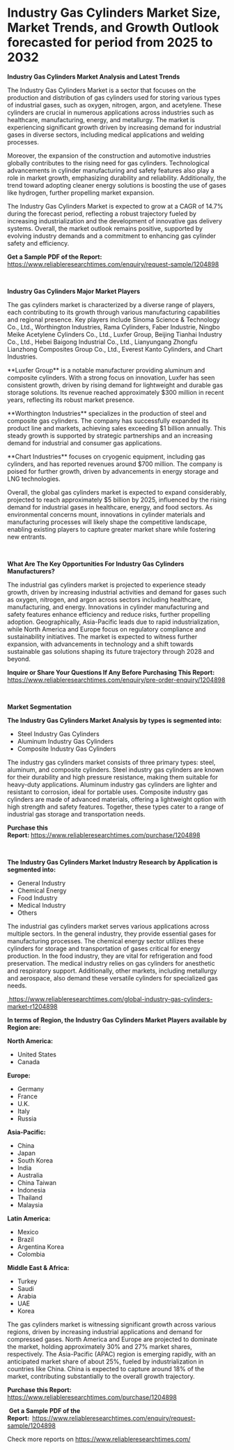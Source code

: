 <p><h1>Industry Gas Cylinders Market Size, Market Trends, and Growth Outlook forecasted for period from 2025 to 2032</h1></p><p><strong>Industry Gas Cylinders Market Analysis and Latest Trends</strong></p>
<p><p>The Industry Gas Cylinders Market is a sector that focuses on the production and distribution of gas cylinders used for storing various types of industrial gases, such as oxygen, nitrogen, argon, and acetylene. These cylinders are crucial in numerous applications across industries such as healthcare, manufacturing, energy, and metallurgy. The market is experiencing significant growth driven by increasing demand for industrial gases in diverse sectors, including medical applications and welding processes.</p><p>Moreover, the expansion of the construction and automotive industries globally contributes to the rising need for gas cylinders. Technological advancements in cylinder manufacturing and safety features also play a role in market growth, emphasizing durability and reliability. Additionally, the trend toward adopting cleaner energy solutions is boosting the use of gases like hydrogen, further propelling market expansion.</p><p>The Industry Gas Cylinders Market is expected to grow at a CAGR of 14.7% during the forecast period, reflecting a robust trajectory fueled by increasing industrialization and the development of innovative gas delivery systems. Overall, the market outlook remains positive, supported by evolving industry demands and a commitment to enhancing gas cylinder safety and efficiency.</p></p>
<p><strong>Get a Sample PDF of the Report:&nbsp;</strong> <a href="https://www.reliableresearchtimes.com/enquiry/request-sample/1204898?utm_campaign=2931&utm_medium=2&utm_source=Github&utm_content=ia&utm_term=26032025&utm_id=industry-gas-cylinders">https://www.reliableresearchtimes.com/enquiry/request-sample/1204898</a></p>
<p>&nbsp;</p>
<p><strong>Industry Gas Cylinders Major Market Players</strong></p>
<p><p>The gas cylinders market is characterized by a diverse range of players, each contributing to its growth through various manufacturing capabilities and regional presence. Key players include Sinoma Science & Technology Co., Ltd., Worthington Industries, Rama Cylinders, Faber Industrie, Ningbo Meike Acetylene Cylinders Co., Ltd., Luxfer Group, Beijing Tianhai Industry Co., Ltd., Hebei Baigong Industrial Co., Ltd., Lianyungang Zhongfu Lianzhong Composites Group Co., Ltd., Everest Kanto Cylinders, and Chart Industries.</p><p>**Luxfer Group** is a notable manufacturer providing aluminum and composite cylinders. With a strong focus on innovation, Luxfer has seen consistent growth, driven by rising demand for lightweight and durable gas storage solutions. Its revenue reached approximately $300 million in recent years, reflecting its robust market presence.</p><p>**Worthington Industries** specializes in the production of steel and composite gas cylinders. The company has successfully expanded its product line and markets, achieving sales exceeding $1 billion annually. This steady growth is supported by strategic partnerships and an increasing demand for industrial and consumer gas applications.</p><p>**Chart Industries** focuses on cryogenic equipment, including gas cylinders, and has reported revenues around $700 million. The company is poised for further growth, driven by advancements in energy storage and LNG technologies.</p><p>Overall, the global gas cylinders market is expected to expand considerably, projected to reach approximately $5 billion by 2025, influenced by the rising demand for industrial gases in healthcare, energy, and food sectors. As environmental concerns mount, innovations in cylinder materials and manufacturing processes will likely shape the competitive landscape, enabling existing players to capture greater market share while fostering new entrants.</p></p>
<p>&nbsp;</p>
<p><strong>What Are The Key Opportunities For Industry Gas Cylinders Manufacturers?</strong></p>
<p><p>The industrial gas cylinders market is projected to experience steady growth, driven by increasing industrial activities and demand for gases such as oxygen, nitrogen, and argon across sectors including healthcare, manufacturing, and energy. Innovations in cylinder manufacturing and safety features enhance efficiency and reduce risks, further propelling adoption. Geographically, Asia-Pacific leads due to rapid industrialization, while North America and Europe focus on regulatory compliance and sustainability initiatives. The market is expected to witness further expansion, with advancements in technology and a shift towards sustainable gas solutions shaping its future trajectory through 2028 and beyond.</p></p>
<p><strong>Inquire or Share Your Questions If Any Before Purchasing This Report:</strong> <a href="https://www.reliableresearchtimes.com/enquiry/pre-order-enquiry/1204898?utm_campaign=2931&utm_medium=2&utm_source=Github&utm_content=ia&utm_term=26032025&utm_id=industry-gas-cylinders">https://www.reliableresearchtimes.com/enquiry/pre-order-enquiry/1204898</a></p>
<p>&nbsp;</p>
<p><strong>Market Segmentation</strong></p>
<p><strong>The Industry Gas Cylinders Market Analysis by types is segmented into:</strong></p>
<p><ul><li>Steel Industry Gas Cylinders</li><li>Aluminum Industry Gas Cylinders</li><li>Composite Industry Gas Cylinders</li></ul></p>
<p><p>The industry gas cylinders market consists of three primary types: steel, aluminum, and composite cylinders. Steel industry gas cylinders are known for their durability and high pressure resistance, making them suitable for heavy-duty applications. Aluminum industry gas cylinders are lighter and resistant to corrosion, ideal for portable uses. Composite industry gas cylinders are made of advanced materials, offering a lightweight option with high strength and safety features. Together, these types cater to a range of industrial gas storage and transportation needs.</p></p>
<p><strong>Purchase this Report:&nbsp;</strong><a href="https://www.reliableresearchtimes.com/purchase/1204898?utm_campaign=2931&utm_medium=2&utm_source=Github&utm_content=ia&utm_term=26032025&utm_id=industry-gas-cylinders">https://www.reliableresearchtimes.com/purchase/1204898</a></p>
<p>&nbsp;</p>
<p><strong>The Industry Gas Cylinders Market Industry Research by Application is segmented into:</strong></p>
<p><ul><li>General Industry</li><li>Chemical Energy</li><li>Food Industry</li><li>Medical Industry</li><li>Others</li></ul></p>
<p><p>The industrial gas cylinders market serves various applications across multiple sectors. In the general industry, they provide essential gases for manufacturing processes. The chemical energy sector utilizes these cylinders for storage and transportation of gases critical for energy production. In the food industry, they are vital for refrigeration and food preservation. The medical industry relies on gas cylinders for anesthetic and respiratory support. Additionally, other markets, including metallurgy and aerospace, also demand these versatile cylinders for specialized gas needs.</p></p>
<p><a href="https://www.reliableresearchtimes.com/global-industry-gas-cylinders-market-r1204898?utm_campaign=2931&utm_medium=2&utm_source=Github&utm_content=ia&utm_term=26032025&utm_id=industry-gas-cylinders">&nbsp;https://www.reliableresearchtimes.com/global-industry-gas-cylinders-market-r1204898</a></p>
<p><strong>In terms of Region, the Industry Gas Cylinders Market Players available by Region are:</strong></p>
<p>
    <p> <strong> North America: </strong>
        <ul>
            <li>United States</li>
            <li>Canada</li>
        </ul>
        </p> 
    <p> <strong> Europe: </strong>
        <ul>
            <li>Germany</li>
            <li>France</li>
            <li>U.K.</li>
            <li>Italy</li>
            <li>Russia</li>
        </ul>
        </p> 
    <p> <strong> Asia-Pacific: </strong>
        <ul>
            <li>China</li>
            <li>Japan</li>
            <li>South Korea</li>
            <li>India</li>
            <li>Australia</li>
            <li>China Taiwan</li>
            <li>Indonesia</li>
            <li>Thailand</li>
            <li>Malaysia</li>
        </ul>
        </p> 
    <p> <strong> Latin America: </strong>
        <ul>
            <li>Mexico</li>
            <li>Brazil</li>
            <li>Argentina Korea</li>
            <li>Colombia</li>
        </ul>
        </p> 
    <p> <strong> Middle East & Africa: </strong>
        <ul>
            <li>Turkey</li>
            <li>Saudi</li>
            <li>Arabia</li>
            <li>UAE</li>
            <li>Korea</li>
        </ul>
    </p>
    </p>
<p><p>The gas cylinders market is witnessing significant growth across various regions, driven by increasing industrial applications and demand for compressed gases. North America and Europe are projected to dominate the market, holding approximately 30% and 27% market shares, respectively. The Asia-Pacific (APAC) region is emerging rapidly, with an anticipated market share of about 25%, fueled by industrialization in countries like China. China is expected to capture around 18% of the market, contributing substantially to the overall growth trajectory.</p></p>
<p><strong>Purchase this Report: </strong><a href="https://www.reliableresearchtimes.com/purchase/1204898?utm_campaign=2931&utm_medium=2&utm_source=Github&utm_content=ia&utm_term=26032025&utm_id=industry-gas-cylinders">https://www.reliableresearchtimes.com/purchase/1204898</a></p>
<p>&nbsp;<strong>Get a Sample PDF of the Report:&nbsp;&nbsp;</strong><a href="https://www.reliableresearchtimes.com/enquiry/request-sample/1204898?utm_campaign=2931&utm_medium=2&utm_source=Github&utm_content=ia&utm_term=26032025&utm_id=industry-gas-cylinders">https://www.reliableresearchtimes.com/enquiry/request-sample/1204898</a></p>
<p><strong></strong></p>
<p>Check more reports on <a href="https://www.reliableresearchtimes.com/?utm_campaign=2931&utm_medium=2&utm_source=Github&utm_content=ia&utm_term=26032025&utm_id=industry-gas-cylinders">https://www.reliableresearchtimes.com/</a></p>